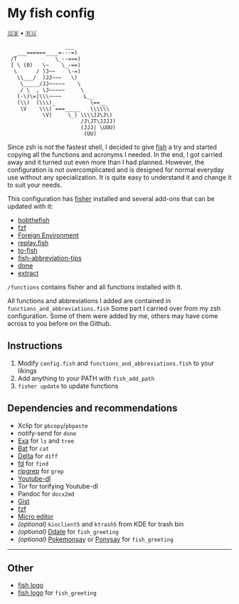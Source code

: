 # My fish config
[🇬🇧](https://github.com/Omega9/fish/blob/main/README.md) • [🇷🇺](https://github.com/Omega9/fish/blob/main/README.ru.md)

```
                  ___
   ___======____=---=)
 /T            \_--===)
 [ \ (0)   \~    \_-==)
  \      / )J~~    \-=)
   \\___/  )JJ~~~   \)
    \_____/JJ~~~~~    \
    / \  , \J~~~~~     \
   (-\)\=|\\\~~~~       L__
   (\\)  (\\\)_           \==__
    \V    \\\) ===_____   \\\\\\
           \V)     \_) \\\\JJ\J\)
                       /J\JT\JJJJ)
                       (JJJ| \UUU)
                        (UU)
```

Since zsh is not the fastest shell, I decided to give [fish](https://fishshell.com/) a try and started copying all the functions and acronyms I needed. In the end, I got carried away and it turned out even more than I had planned.
However, the configuration is not overcomplicated and is designed for normal everyday use without any specialization. It is quite easy to understand it and change it to suit your needs.

This configuration has [fisher](https://github.com/jorgebucaran/fisher) installed and several add-ons that can be updated with it:
- [bobthefish](https://github.com/oh-my-fish/theme-bobthefish)
- [fzf](https://github.com/jethrokuan/fzf)
- [Foreign Environment](https://github.com/oh-my-fish/plugin-foreign-env)
- [replay.fish](https://github.com/jorgebucaran/fish-bax)
- [to-fish](https://github.com/joehillen/to-fish)
- [fish-abbreviation-tips](https://github.com/gazorby/fish-abbreviation-tips)
- [done](https://github.com/franciscolourenco/done)
- [extract](https://github.com/oh-my-fish/plugin-extract)

`/functions` contains fisher and all functions installed with it.

All functions and abbreviations I added are contained in `functions_and_abbreviations.fish`
Some part I carried over from my zsh configuration. Some of them were added by me, others may have come across to you before on the Github.

## Instructions
1. Modify `config.fish` and `functions_and_abbreviations.fish` to your likings
2. Add anything to your PATH with `fish_add_path`
3. `fisher update` to update functions

## Dependencies and recommendations
- Xclip for `pbcopy`/`pbpaste`
- notify-send for `done`
- [Exa](https://the.exa.website/) for `ls` and `tree`
- [Bat](https://github.com/sharkdp/bat) for `cat`
- [Delta](https://github.com/dandavison/delta) for `diff`
- [fd](https://github.com/sharkdp/fd) for `find`
- [ripgrep](https://github.com/BurntSushi/ripgrep) for `grep`
- [Youtube-dl](https://youtube-dl.org/)
- Tor for torifying Youtube-dl
- Pandoc for `docx2md`
- [Gist](https://github.com/defunkt/gist)
- [fzf](https://github.com/junegunn/fzf)
- [Micro editor](https://micro-editor.github.io/)
- *(optional)* `kioclient5` and `ktrash5` from KDE for trash bin
- *(optional)* [Ddate](https://en.wikipedia.org/wiki/Discordian_calendar) for `fish_greeting`
- *(optional)* [Pokemonsay](https://github.com/HRKings/pokemonsay-newgenerations.git) or [Ponysay](https://erkin.party/ponysay/) for `fish_greeting`

* * *
## Other
- [fish logo](https://github.com/fish-shell/fish-shell/issues/114)
- [fish logo](https://github.com/laughedelic/fish_logo) for `fish_greeting`
